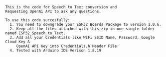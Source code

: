 
    This is the code for Speech to Text conversion and
    Requesting OpenAi API to ask any questions.

    To use this code succesfully:
      1. You need to downgrade your ESP32 Boards Package to version 1.0.6.
      2. Keep all the files attached with this zip in one single folder named ESP32_Speech_to_Text.
      3. Add all your Credentials like WiFi SSID Name, Password, Google Cloud Key &
         OpenAI API Key into Credentials.h Header File
      4. Tested with Arduino IDE Verison 1.8.19
